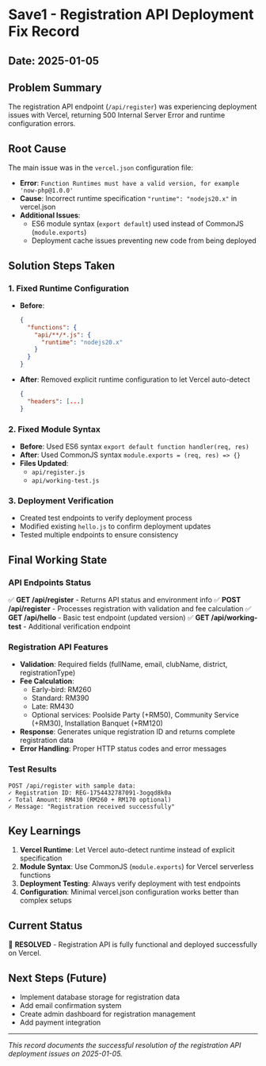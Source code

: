 # Save1 - Registration API Deployment Fix Record

## Date: 2025-01-05

## Problem Summary
The registration API endpoint (`/api/register`) was experiencing deployment issues with Vercel, returning 500 Internal Server Error and runtime configuration errors.

## Root Cause
The main issue was in the `vercel.json` configuration file:
- **Error**: `Function Runtimes must have a valid version, for example 'now-php@1.0.0'`
- **Cause**: Incorrect runtime specification `"runtime": "nodejs20.x"` in vercel.json
- **Additional Issues**: 
  - ES6 module syntax (`export default`) used instead of CommonJS (`module.exports`)
  - Deployment cache issues preventing new code from being deployed

## Solution Steps Taken

### 1. Fixed Runtime Configuration
- **Before**: 
  ```json
  {
    "functions": {
      "api/**/*.js": {
        "runtime": "nodejs20.x"
      }
    }
  }
  ```
- **After**: Removed explicit runtime configuration to let Vercel auto-detect
  ```json
  {
    "headers": [...]
  }
  ```

### 2. Fixed Module Syntax
- **Before**: Used ES6 syntax `export default function handler(req, res)`
- **After**: Used CommonJS syntax `module.exports = (req, res) => {}`
- **Files Updated**: 
  - `api/register.js`
  - `api/working-test.js`

### 3. Deployment Verification
- Created test endpoints to verify deployment process
- Modified existing `hello.js` to confirm deployment updates
- Tested multiple endpoints to ensure consistency

## Final Working State

### API Endpoints Status
✅ **GET /api/register** - Returns API status and environment info
✅ **POST /api/register** - Processes registration with validation and fee calculation
✅ **GET /api/hello** - Basic test endpoint (updated version)
✅ **GET /api/working-test** - Additional verification endpoint

### Registration API Features
- **Validation**: Required fields (fullName, email, clubName, district, registrationType)
- **Fee Calculation**: 
  - Early-bird: RM260
  - Standard: RM390
  - Late: RM430
  - Optional services: Poolside Party (+RM50), Community Service (+RM30), Installation Banquet (+RM120)
- **Response**: Generates unique registration ID and returns complete registration data
- **Error Handling**: Proper HTTP status codes and error messages

### Test Results
```
POST /api/register with sample data:
✓ Registration ID: REG-1754432787091-3ogqd8k0a
✓ Total Amount: RM430 (RM260 + RM170 optional)
✓ Message: "Registration received successfully"
```

## Key Learnings
1. **Vercel Runtime**: Let Vercel auto-detect runtime instead of explicit specification
2. **Module Syntax**: Use CommonJS (`module.exports`) for Vercel serverless functions
3. **Deployment Testing**: Always verify deployment with test endpoints
4. **Configuration**: Minimal vercel.json configuration works better than complex setups

## Current Status
🎉 **RESOLVED** - Registration API is fully functional and deployed successfully on Vercel.

## Next Steps (Future)
- Implement database storage for registration data
- Add email confirmation system
- Create admin dashboard for registration management
- Add payment integration

---
*This record documents the successful resolution of the registration API deployment issues on 2025-01-05.*